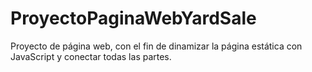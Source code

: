 # ProyectoPaginaWebYardSale
Proyecto de página web, con el fin de dinamizar la página estática con JavaScript  y conectar todas las partes.
